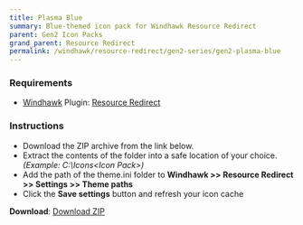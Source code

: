 ```yaml
---
title: Plasma Blue
summary: Blue-themed icon pack for Windhawk Resource Redirect
parent: Gen2 Icon Packs
grand_parent: Resource Redirect
permalink: /windhawk/resource-redirect/gen2-series/gen2-plasma-blue
---
```


### Requirements

- [Windhawk][Windhawk] Plugin: [Resource Redirect][Resource Redirect]

### Instructions

 - Download the ZIP archive from the link below.
 - Extract the contents of the folder into a safe location of your choice. *(Example: C:\Icons\<Icon Pack>\)*
 - Add the path of the theme.ini folder to **Windhawk >> Resource Redirect >> Settings >> Theme paths**
 - Click the **Save settings** button and refresh your icon cache

**Download**: [Download ZIP][Download ZIP]

<!-- ///////////////////////////////////////////////////////////////////////////////////////////////////////////////////////////////////////////////////// -->

[Preview]: https://gitlab.com/the-back-room/windhawk/resource-redirect/gen2-series/gen2-plasma-blue-v1/-/raw/main/Extras/Preview.bmp

[Windhawk]: https://windhawk.net/
[Resource Redirect]: https://windhawk.net/mods/icon-resource-redirect

[Download ZIP]: https://gitlab.com/the-back-room/windhawk/resource-redirect/gen2-series/plasma-blue/-/archive/main/plasma-blue-main.zip

<!-- ///////////////////////////////////////////////////////////////////////////////////////////////////////////////////////////////////////////////////// -->
